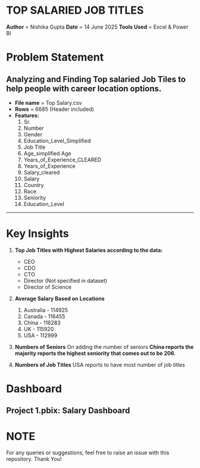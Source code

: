 # TOP SALARIED JOB TITLES

**Author** = Nishika Gupta
**Date** = 14 June 2025
**Tools Used** = Excel & Power BI

# Problem Statement
Analyzing and Finding Top salaried Job Tiles to help people with career location options.
---
- **File name** = Top Salary.csv
-  **Rows** = 6685 (Header included)
-  **Features:**
    1. Sr.
    2. Number
    3. Gender
    4. Education_Level_Simplified
    5. Job Title
    6. Age_simplified	Age
    7. Years_of_Experience_CLEARED
    8. Years_of_Experience
    9. Salary_cleared
    10. Salary
    11. Country
    12. Race
    13. Seniority
    14. Education_Level

---
# Key Insights

1. **Top Job Titles with Highest Salaries according to the data:**
   - CEO
   - CDO
   - CTO
   - Director (Not specified in dataset)
   - Director of Science
  
  
2. **Average Salary Based on Locations**
   1. Australia   -    114925
   2. Canada      -    116455
   3. China       -    116283
   4. UK          -    115920
   5. USA         -    112999
  

4. **Numbers of Seniors**
   On adding the number of seniors **China reports the majority reports the highest seniority that comes out to be 206**.

5. **Numbers of Job Titles**
   USA reports to have most number of job titles

# Dashboard
Project 1.pbix:  Salary Dashboard
---
# NOTE
For any queries or suggestions, feel free to raise an issue with this repository. Thank You!

























